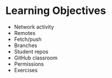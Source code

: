 # Learning Objectives

* Network activity
* Remotes
* Fetch/push
* Branches
* Student repos
* GitHub classroom
* Permissions
* Exercises
